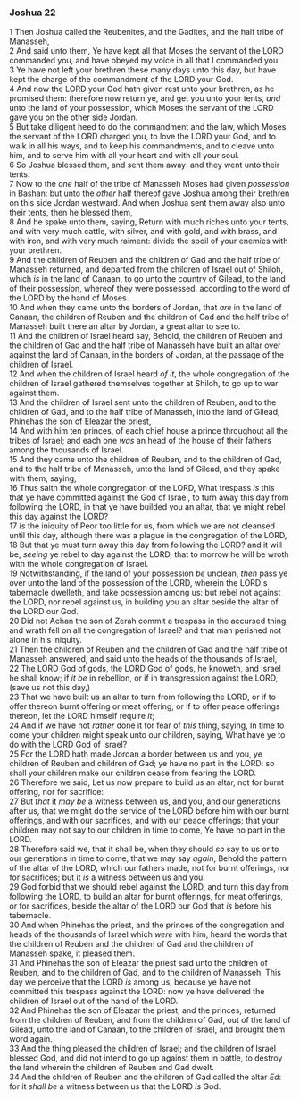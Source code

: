 ### Joshua 22

1 Then Joshua called the Reubenites, and the Gadites, and the half tribe of Manasseh,  
2 And said unto them, Ye have kept all that Moses the servant of the LORD commanded you, and have obeyed my voice in all that I commanded you:  
3 Ye have not left your brethren these many days unto this day, but have kept the charge of the commandment of the LORD your God.  
4 And now the LORD your God hath given rest unto your brethren, as he promised them: therefore now return ye, and get you unto your tents, *and* unto the land of your possession, which Moses the servant of the LORD gave you on the other side Jordan.  
5 But take diligent heed to do the commandment and the law, which Moses the servant of the LORD charged you, to love the LORD your God, and to walk in all his ways, and to keep his commandments, and to cleave unto him, and to serve him with all your heart and with all your soul.  
6 So Joshua blessed them, and sent them away: and they went unto their tents.  
7 Now to the *one* half of the tribe of Manasseh Moses had given *possession* in Bashan: but unto the *other* half thereof gave Joshua among their brethren on this side Jordan westward. And when Joshua sent them away also unto their tents, then he blessed them,  
8 And he spake unto them, saying, Return with much riches unto your tents, and with very much cattle, with silver, and with gold, and with brass, and with iron, and with very much raiment: divide the spoil of your enemies with your brethren.  
9 And the children of Reuben and the children of Gad and the half tribe of Manasseh returned, and departed from the children of Israel out of Shiloh, which *is* in the land of Canaan, to go unto the country of Gilead, to the land of their possession, whereof they were possessed, according to the word of the LORD by the hand of Moses.  
10 And when they came unto the borders of Jordan, that *are* in the land of Canaan, the children of Reuben and the children of Gad and the half tribe of Manasseh built there an altar by Jordan, a great altar to see to.  
11 And the children of Israel heard say, Behold, the children of Reuben and the children of Gad and the half tribe of Manasseh have built an altar over against the land of Canaan, in the borders of Jordan, at the passage of the children of Israel.  
12 And when the children of Israel heard *of it*, the whole congregation of the children of Israel gathered themselves together at Shiloh, to go up to war against them.  
13 And the children of Israel sent unto the children of Reuben, and to the children of Gad, and to the half tribe of Manasseh, into the land of Gilead, Phinehas the son of Eleazar the priest,  
14 And with him ten princes, of each chief house a prince throughout all the tribes of Israel; and each one *was* an head of the house of their fathers among the thousands of Israel.  
15 And they came unto the children of Reuben, and to the children of Gad, and to the half tribe of Manasseh, unto the land of Gilead, and they spake with them, saying,  
16 Thus saith the whole congregation of the LORD, What trespass *is* this that ye have committed against the God of Israel, to turn away this day from following the LORD, in that ye have builded you an altar, that ye might rebel this day against the LORD?  
17 *Is* the iniquity of Peor too little for us, from which we are not cleansed until this day, although there was a plague in the congregation of the LORD,  
18 But that ye must turn away this day from following the LORD? and it will be, *seeing* ye rebel to day against the LORD, that to morrow he will be wroth with the whole congregation of Israel.  
19 Notwithstanding, if the land of your possession *be* unclean, *then* pass ye over unto the land of the possession of the LORD, wherein the LORD's tabernacle dwelleth, and take possession among us: but rebel not against the LORD, nor rebel against us, in building you an altar beside the altar of the LORD our God.  
20 Did not Achan the son of Zerah commit a trespass in the accursed thing, and wrath fell on all the congregation of Israel? and that man perished not alone in his iniquity.  
21 Then the children of Reuben and the children of Gad and the half tribe of Manasseh answered, and said unto the heads of the thousands of Israel,  
22 The LORD God of gods, the LORD God of gods, he knoweth, and Israel he shall know; if *it be* in rebellion, or if in transgression against the LORD, (save us not this day,)  
23 That we have built us an altar to turn from following the LORD, or if to offer thereon burnt offering or meat offering, or if to offer peace offerings thereon, let the LORD himself require *it*;  
24 And if we have not *rather* done it for fear of *this* thing, saying, In time to come your children might speak unto our children, saying, What have ye to do with the LORD God of Israel?  
25 For the LORD hath made Jordan a border between us and you, ye children of Reuben and children of Gad; ye have no part in the LORD: so shall your children make our children cease from fearing the LORD.  
26 Therefore we said, Let us now prepare to build us an altar, not for burnt offering, nor for sacrifice:  
27 But *that* it *may be* a witness between us, and you, and our generations after us, that we might do the service of the LORD before him with our burnt offerings, and with our sacrifices, and with our peace offerings; that your children may not say to our children in time to come, Ye have no part in the LORD.  
28 Therefore said we, that it shall be, when they should *so* say to us or to our generations in time to come, that we may say *again*, Behold the pattern of the altar of the LORD, which our fathers made, not for burnt offerings, nor for sacrifices; but it *is* a witness between us and you.  
29 God forbid that we should rebel against the LORD, and turn this day from following the LORD, to build an altar for burnt offerings, for meat offerings, or for sacrifices, beside the altar of the LORD our God that *is* before his tabernacle.  
30 And when Phinehas the priest, and the princes of the congregation and heads of the thousands of Israel which *were* with him, heard the words that the children of Reuben and the children of Gad and the children of Manasseh spake, it pleased them.  
31 And Phinehas the son of Eleazar the priest said unto the children of Reuben, and to the children of Gad, and to the children of Manasseh, This day we perceive that the LORD *is* among us, because ye have not committed this trespass against the LORD: now ye have delivered the children of Israel out of the hand of the LORD.  
32 And Phinehas the son of Eleazar the priest, and the princes, returned from the children of Reuben, and from the children of Gad, out of the land of Gilead, unto the land of Canaan, to the children of Israel, and brought them word again.  
33 And the thing pleased the children of Israel; and the children of Israel blessed God, and did not intend to go up against them in battle, to destroy the land wherein the children of Reuben and Gad dwelt.  
34 And the children of Reuben and the children of Gad called the altar *Ed*: for it *shall be* a witness between us that the LORD *is* God.  
